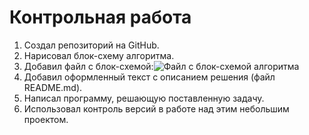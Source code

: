 # Контрольная работа
1. Создал репозиторий на GitHub.
2. Нарисовал блок-схему алгоритма.
3. Добавил файл с блок-схемой:![Файл с блок-схемой алгоритма](Blok-shema.png)
4. Добавил оформленный текст с описанием решения (файл README.md).
5. Написал программу, решающую поставленную задачу.
6. Использовал контроль версий в работе над этим небольшим проектом.